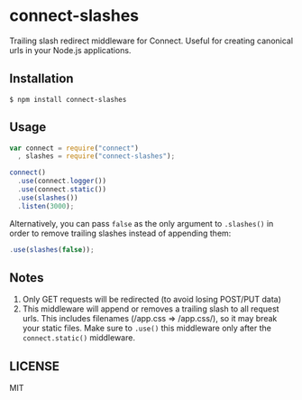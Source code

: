 connect-slashes
===============

Trailing slash redirect middleware for Connect. Useful for creating canonical urls in your Node.js applications.

## Installation

```
$ npm install connect-slashes
```

## Usage

```javascript
var connect = require("connect")
  , slashes = require("connect-slashes");

connect()
  .use(connect.logger())
  .use(connect.static())
  .use(slashes())
  .listen(3000); 
```

Alternatively, you can pass `false` as the only argument to `.slashes()` in order to remove trailing slashes instead of appending them:

```javascript
.use(slashes(false));
``` 

## Notes

1. Only GET requests will be redirected (to avoid losing POST/PUT data)
2. This middleware will append or removes a trailing slash to all request urls. This includes filenames (/app.css => /app.css/), so it may break your static files. Make sure to `.use()` this middleware only after the `connect.static()` middleware. 

## LICENSE

MIT
